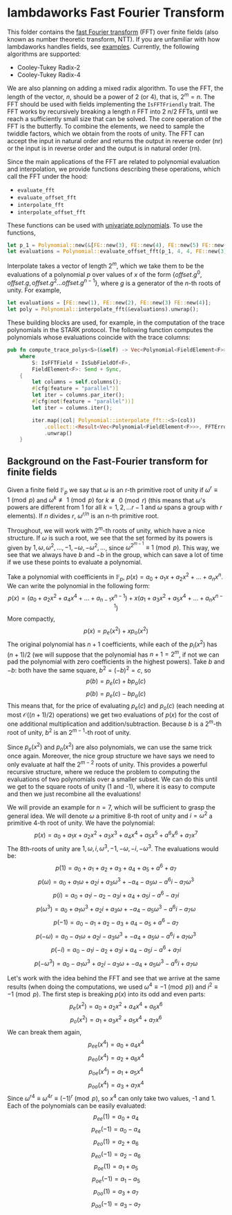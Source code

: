 # lambdaworks Fast Fourier Transform

This folder contains the [fast Fourier transform](https://en.wikipedia.org/wiki/Fast_Fourier_transform) (FFT) over finite fields (also known as number theoretic transform, NTT). If you are unfamiliar with how lambdaworks handles fields, see [examples](../../../../examples/README.md). Currently, the following algorithms are supported:
- Cooley-Tukey Radix-2
- Cooley-Tukey Radix-4

We are also planning on adding a mixed radix algorithm. To use the FFT, the length of the vector, $n$, should be a power of $2$ (or $4$), that is, $2^m = n$. The FFT should be used with fields implementing the `IsFFTFriendly` trait. The FFT works by recursively breaking a length $n$ FFT into $2$ $n/2$ FFTs, until we reach a sufficiently small size that can be solved. The core operation of the FFT is the butterfly. To combine the elements, we need to sample the twiddle factors, which we obtain from the roots of unity. The FFT can accept the input in natural order and returns the output in reverse order (nr) or the input is in reverse order and the output is in natural order (rn).

Since the main applications of the FFT are related to polynomial evaluation and interpolation, we provide functions describing these operations, which call the FFT under the hood:
- `evaluate_fft`
- `evaluate_offset_fft`
- `interpolate_fft`
- `interpolate_offset_fft`

These functions can be used with [univariate polynomials](./README.md). To use the functions,
```rust
let p_1 = Polynomial::new(&[FE::new(3), FE::new(4), FE::new(5) FE::new(6)]);
let evaluations = Polynomial::evaluate_offset_fft(p_1, 4, 4, FE::new(3))?;
```
Interpolate takes a vector of length $2^m$, which we take them to be the evaluations of a polynomial $p$ over values of $x$ of the form $\{ offset.g^0, offset.g, offset.g^2 \dots offset.g^{n - 1} \}$, where $g$ is a generator of the $n$-th roots of unity. For example,
```rust
let evaluations = [FE::new(1), FE::new(2), FE::new(3) FE::new(4)];
let poly = Polynomial::interpolate_fft(&evaluations).unwrap();
```

These building blocks are used, for example, in the computation of the trace polynomials in the STARK protocol. The following function computes the polynomials whose evaluations coincide with the trace columns:
```rust
pub fn compute_trace_polys<S>(&self) -> Vec<Polynomial<FieldElement<F>>>
    where
        S: IsFFTField + IsSubFieldOf<F>,
        FieldElement<F>: Send + Sync,
    {
        let columns = self.columns();
        #[cfg(feature = "parallel")]
        let iter = columns.par_iter();
        #[cfg(not(feature = "parallel"))]
        let iter = columns.iter();

        iter.map(|col| Polynomial::interpolate_fft::<S>(col))
            .collect::<Result<Vec<Polynomial<FieldElement<F>>>, FFTError>>()
            .unwrap()
    }
```

## Background on the Fast-Fourier transform for finite fields

Given a finite field $\mathbb{F}_p$ we say that $\omega$ is an r-th primitive root of unity if $\omega^r \equiv 1 \pmod{p}$ and $\omega^k \not \equiv 1 \pmod{p}$ for $k \not \equiv 0 \pmod{r}$ (this means that $\omega$'s powers are different from 1 for all $k = 1,2,... r - 1$ and $\omega$ spans a group with $r$ elements). If $n$ divides $r$, $\omega^{r/n}$ is an n-th primitive root.

Throughout, we will work with $2^m$-th roots of unity, which have a nice structure. If $\omega$ is such a root, we see that the set formed by its powers is given by $1, \omega, \omega^2, ... , - 1, - \omega , - \omega^2 , ...$, since $\omega^{2^{m - 1}} \equiv 1 \pmod{p}$. This way, we see that we always have $b$ and $-b$ in the group, which can save a lot of time if we use these points to evaluate a polynomial.

Take a polynomial with coefficients in $\mathbb{F}_p$, $p(x) = a_0 + a_1 x + a_2 x^2 + ... + a_n x^n$. We can write the polynomial in the following form:
$$p(x) = (a_0 + a_2 x^2 + a_4 x^4 + ... + a_{n - 1} x^{n - 1}) + x  (a_1 + a_3 x^2 + a_5 x^4 + ... + a_{n} x^{n - 1})$$
More compactly,
$$p(x) = p_e (x^2 ) + x p_o (x^2 )$$
The original polynomial has $n + 1$ coefficients, while each of the $p_i (x^2 )$ has $(n + 1)/2$ (we will suppose that the polynomial has $n + 1 = 2^m$, if not we can pad the polynomial with zero coefficients in the highest powers). Take $b$ and $-b$: both have the same square, $b^2 = ( - b )^2 = c$, so
$$p(b) = p_e (c) + b p_o (c)$$
$$p(b) = p_e (c) - b p_o (c)$$
This means that, for the price of evaluating $p_e (c)$ and $p_o (c)$ (each needing at most $\mathcal{O}((n + 1)/2)$ operations) we get two evaluations of $p(x)$ for the cost of one additional multiplication and addition/subtraction. Because $b$ is a $2^m$-th root of unity, $b^2$ is an $2^{m - 1}$-th root of unity. 

Since $p_e (x^2)$ and $p_o(x^2)$ are also polynomials, we can use the same trick once again. Moreover, the nice group structure we have says we need to only evaluate at half the $2^{m - 2}$ roots of unity. This provides a powerful recursive structure, where we reduce the problem to computing the evaluations of two polynomials over a smaller subset. We can do this until we get to the square roots of unity (1 and -1), where it is easy to compute and then we just recombine all the evaluations! 

We will provide an example for $n = 7$, which will be sufficient to grasp the general idea. We will denote $\omega$ a primitive 8-th root of unity and $i = \omega^2$ a primitive 4-th root of unity. We have the polynomial:
$$p(x) = a_0 + a_1 x + a_2 x^2 + a_3 x^3 + a_4 x^4 + a_5 x^5 + a^6 x^6 + a_7 x^7$$
The 8th-roots of unity are $1, \omega, i, \omega^3, -1, -\omega, -i, -\omega^3$. The evaluations would be:
$$p(1) = a_0 + a_1 + a_2 + a_3 + a_4 + a_5 + a^6 + a_7$$
$$p(\omega) = a_0 + a_1 \omega + a_2 i + a_3 \omega^3 + - a_4 - a_5 \omega - a^6 i - a_7 \omega^3$$
$$p(i) = a_0 + a_1 i - a_2 - a_3 i + a_4 + a_5 i - a^6 - a_7 i$$
$$p(\omega^3) = a_0 + a_1 \omega^3 + a_2 i + a_3 \omega + - a_4 - a_5 \omega^3 - a^6 i - a_7 \omega$$
$$p(- 1) = a_0 - a_1 + a_2 - a_3 + a_4 - a_5 + a^6 - a_7$$
$$p(- \omega) = a_0 - a_1 \omega + a_2 i - a_3 \omega^3 + - a_4 + a_5 \omega - a^6 i + a_7 \omega^3$$
$$p(-i) = a_0 - a_1 i - a_2 + a_3 i + a_4 - a_5 i - a^6 + a_7 i$$
$$p(- \omega^3) = a_0 - a_1 \omega^3 + a_2 i - a_3 \omega + - a_4 + a_5 \omega^3 - a^6 i + a_7 \omega$$

Let's work with the idea behind the FFT and see that we arrive at the same results (when doing the computations, we used $\omega^4 \equiv - 1 \pmod{p}$) and $i^2 \equiv -1 \pmod{p}$. The first step is breaking $p(x)$ into its odd and even parts:
$$p_e (x^2) = a_0 + a_2 x^2 + a_4 x^4 + a_6 x^6$$
$$p_o (x^2) = a_1 + a_3 x^2 + a_5 x^4 + a_7 x^6$$
We can break them again,
$$p_{ee} (x^4) = a_0 + a_4 x^4$$
$$p_{eo} (x^4) = a_2 + a_6 x^4$$
$$p_{oe} (x^4) = a_1 + a_5 x^4$$
$$p_{oo} (x^4) = a_3 + a_7 x^4$$
Since ${\omega^r}^4 \equiv {\omega^4}^r \equiv (-1)^r \pmod{p}$, so $x^4$ can only take two values, -1 and 1. Each of the polynomials can be easily evaluated:
$$p_{ee} (1) = a_0 + a_4$$
$$p_{ee} (- 1) = a_0 - a_4$$
$$p_{eo} (1) = a_2 + a_6$$
$$p_{eo} (- 1) = a_2 - a_6$$
$$p_{oe} (1) = a_1 + a_5$$
$$p_{oe} (- 1) = a_1 - a_5$$
$$p_{oo} (1) = a_3 + a_7$$
$$p_{oo} (- 1) = a_3 - a_7$$
